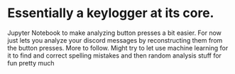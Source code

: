 # Essentially a keylogger at its core. 
Jupyter Notebook to make analyzing button presses a bit easier. 
For now just lets you analyze your discord messages by reconstructing them from the button presses.
More to follow. Might try to let use machine learning for it to find and correct spelling mistakes 
and then random analysis stuff for fun pretty much